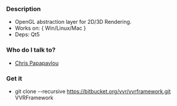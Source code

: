 ### Description
 - OpenGL abstraction layer for 2D/3D Rendering.
 - Works on: { Win/Linux/Mac }
 - Deps: Qt5

### Who do I talk to?
- [Chris Papapavlou](mailto:chrispapapaulou@ece.upatras.gr)

### Get it 
- git clone --recursive https://bitbucket.org/vvr/vvrframework.git VVRFramework
